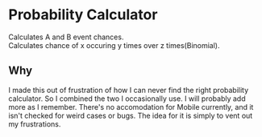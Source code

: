 # Probability Calculator
Calculates A and B event chances.  
Calculates chance of x occuring y times over z times(Binomial).

## Why

I made this out of frustration of how I can never find the right probability calculator. So I combined the two I occasionally use. I will probably add more as I remember. There's no accomodation for Mobile currently, and it isn't checked for weird cases or bugs. The idea for it is simply to vent out my frustrations.